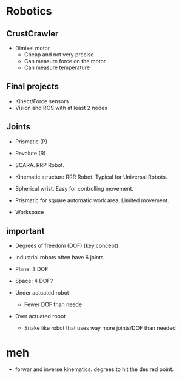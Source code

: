 # Robotics

## CrustCrawler

* Dimixel motor
  * Cheap and not very precise
  * Can measure force on the motor
  * Can measure temperature
  
## Final projects

* Kinect/Force sensors
* Vision and ROS with at least 2 nodes

## Joints

* Prismatic (P)
* Revolute (R)

* SCARA. RRP Robot.
* Kinematic structure RRR Robot. Typical for Universal Robots.

* Spherical wrist. Easy for controlling movement.
* Prismatic for square automatic work area. Limited movement.

* Workspace

## important
* Degrees of freedom (DOF) (key concept)
* Industrial robots often have 6 joints

* Plane: 3 DOF
* Space: 4 DOF?

* Under actuated robot
    * Fewer DOF than neede

* Over actuated robot
    * Snake like robot that uses way more joints/DOF than needed
    
# meh

* forwar and inverse kinematics. degrees to hit the desired point.

